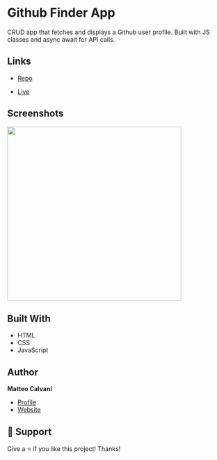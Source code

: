 # Github Finder App

<p>CRUD app that fetches and displays a Github user profile. 
Built with JS classes and async await for API calls.</p>

## Links

- [Repo](https://github.com/1987mat/Github_Finder_App 'Repo')

- [Live](https://1987mat.github.io/Github_Finder_App 'Live View')

## Screenshots

<img src="https://github.com/1987mat/Github_Finder_App/assets/64235918/707b68e0-374c-4634-9e6c-f8f78dc55a5d" width="400"/>

## Built With

- HTML
- CSS
- JavaScript

## Author

**Matteo Calvani**

- [Profile](https://github.com/1987mat 'Matteo Calvani')
- [Website](https://1987mat.github.io/Portfolio_Site)

## 🤝 Support

Give a ⭐️ if you like this project! Thanks!

